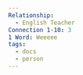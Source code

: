 ```yaml
---
Relationship:
  - English Teacher
Connection 1-10: 3
1 Word: Weeeee
tags:
  - docs
  - person
---
```

